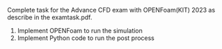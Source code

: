 Complete task for the Advance CFD exam with OPENFoam(KIT) 2023 as describe in the examtask.pdf.
  1. Implement OPENFoam to run the simulation
  2. Implement Python code to run the post process
 
